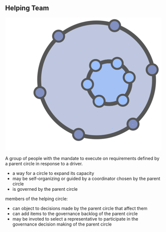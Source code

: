 ## Helping Team

![right,fit](img/structural-patterns/helping-circle.png)

A group of people with the mandate to execute on requirements defined by a parent circle in response to a driver.

* a way for a circle to expand its capacity
* may be self-organizing or guided by a coordinator chosen by the parent circle
* is governed by the parent circle

members of the helping circle:

* can object to decisions made by the parent circle that affect them
* can add items to the governance backlog of the parent circle
* may be invoted to select a representative to participate in the governance decision making of the parent circle